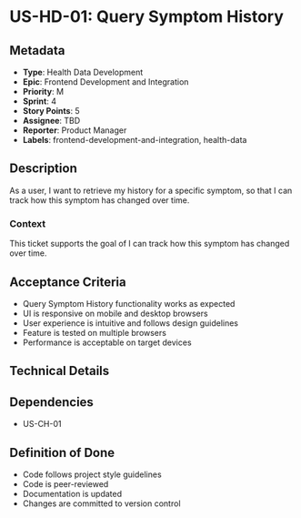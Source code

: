 # US-HD-01: Query Symptom History

## Metadata
- **Type**: Health Data Development
- **Epic**: Frontend Development and Integration
- **Priority**: M
- **Sprint**: 4
- **Story Points**: 5
- **Assignee**: TBD
- **Reporter**: Product Manager
- **Labels**: frontend-development-and-integration, health-data

## Description
As a user, I want to retrieve my history for a specific symptom, so that I can track how this symptom has changed over time.

### Context
This ticket supports the goal of I can track how this symptom has changed over time.

## Acceptance Criteria
- Query Symptom History functionality works as expected
- UI is responsive on mobile and desktop browsers
- User experience is intuitive and follows design guidelines
- Feature is tested on multiple browsers
- Performance is acceptable on target devices

## Technical Details

## Dependencies
- US-CH-01

## Definition of Done
- Code follows project style guidelines
- Code is peer-reviewed
- Documentation is updated
- Changes are committed to version control

